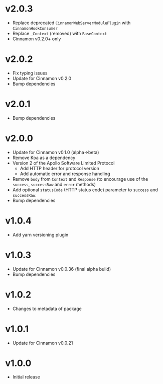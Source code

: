 # v2.0.3
- Replace deprecated `CinnamonWebServerModulePlugin` with
  `CinnamonHookConsumer`
- Replace `_Context` (removed) with `BaseContext`
- Cinnamon v0.2.0+ only 

# v2.0.2
- Fix typing issues
- Update for Cinnamon v0.2.0
- Bump dependencies

# v2.0.1
- Bump dependencies

# v2.0.0
- Update for Cinnamon v0.1.0 (alpha->beta)
- Remove Koa as a dependency
- Version 2 of the Apollo Software Limited Protocol
  - Add HTTP header for protocol version
  - Add automatic error and response handling
- Remove `body` from `Context` and `Response` (to encourage use of the
  `success`, `successRaw` and `error` methods)
- Add optional `statusCode` (HTTP status code) parameter to `success` and
  `successRaw`.
- Bump dependencies

# v1.0.4
- Add yarn versioning plugin

# v1.0.3
- Update for Cinnamon v0.0.36 (final alpha build)
- Bump dependencies

# v1.0.2
- Changes to metadata of package

# v1.0.1
- Update for Cinnamon v0.0.21

# v1.0.0
- Initial release
